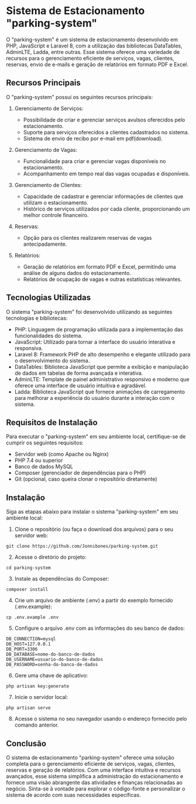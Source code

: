 # Sistema de Estacionamento "parking-system"

O "parking-system" é um sistema de estacionamento desenvolvido em PHP, JavaScript e Laravel 8, com a utilização das bibliotecas DataTables, AdminLTE, Ladda, entre outras. Esse sistema oferece uma variedade de recursos para o gerenciamento eficiente de serviços, vagas, clientes, reservas, envio de e-mails e geração de relatórios em formato PDF e Excel.

## Recursos Principais

O "parking-system" possui os seguintes recursos principais:

1. Gerenciamento de Serviços:
   - Possibilidade de criar e gerenciar serviços avulsos oferecidos pelo estacionamento.
   - Suporte para serviços oferecidos a clientes cadastrados no sistema.
   - Sistema de envio de recibo por e-mail em pdf(download).
   
2. Gerenciamento de Vagas:
   - Funcionalidade para criar e gerenciar vagas disponíveis no estacionamento.
   - Acompanhamento em tempo real das vagas ocupadas e disponíveis.
   
3. Gerenciamento de Clientes:
   - Capacidade de cadastrar e gerenciar informações de clientes que utilizam o estacionamento.
   - Histórico de serviços utilizados por cada cliente, proporcionando um melhor controle financeiro.
   
4. Reservas:
   - Opção para os clientes realizarem reservas de vagas antecipadamente.
   
5. Relatórios:
   - Geração de relatórios em formato PDF e Excel, permitindo uma análise de alguns dados do estacionamento.
   - Relatórios de ocupação de vagas e outras estatísticas relevantes.
   
## Tecnologias Utilizadas

O sistema "parking-system" foi desenvolvido utilizando as seguintes tecnologias e bibliotecas:

- PHP: Linguagem de programação utilizada para a implementação das funcionalidades do sistema.
- JavaScript: Utilizado para tornar a interface do usuário interativa e responsiva.
- Laravel 8: Framework PHP de alto desempenho e elegante utilizado para o desenvolvimento do sistema.
- DataTables: Biblioteca JavaScript que permite a exibição e manipulação de dados em tabelas de forma avançada e interativa.
- AdminLTE: Template de painel administrativo responsivo e moderno que oferece uma interface de usuário intuitiva e agradável.
- Ladda: Biblioteca JavaScript que fornece animações de carregamento para melhorar a experiência do usuário durante a interação com o sistema.

## Requisitos de Instalação

Para executar o "parking-system" em seu ambiente local, certifique-se de cumprir os seguintes requisitos:

- Servidor web (como Apache ou Nginx)
- PHP 7.4 ou superior
- Banco de dados MySQL
- Composer (gerenciador de dependências para o PHP)
- Git (opcional, caso queira clonar o repositório diretamente)

## Instalação

Siga as etapas abaixo para instalar o sistema "parking-system" em seu ambiente local:

1. Clone o repositório (ou faça o download dos arquivos) para o seu servidor web:

```
git clone https://github.com/Jonnibones/parking-system.git
```

2. Acesse o diretório do projeto:

```
cd parking-system
```

3. Instale as dependências do Composer:

```
composer install
```

4. Crie um arquivo de ambiente (.env) a partir do exemplo fornecido (.env.example):

```
cp .env.example .env
```

5. Configure o arquivo .env com as informações do seu banco de dados:

```
DB_CONNECTION=mysql
DB_HOST=127.0.0.1
DB_PORT=3306
DB_DATABASE=nome-do-banco-de-dados
DB_USERNAME=usuario-do-banco-de-dados
DB_PASSWORD=senha-do-banco-de-dados
```

6. Gere uma chave de aplicativo:

```
php artisan key:generate
```

7. Inicie o servidor local:

```
php artisan serve
```

8. Acesse o sistema no seu navegador usando o endereço fornecido pelo comando anterior.

## Conclusão

O sistema de estacionamento "parking-system" oferece uma solução completa para o gerenciamento eficiente de serviços, vagas, clientes, reservas e geração de relatórios. Com uma interface intuitiva e recursos avançados, esse sistema simplifica a administração do estacionamento e fornece uma visão abrangente das atividades e finanças relacionadas ao negócio. Sinta-se à vontade para explorar o código-fonte e personalizar o sistema de acordo com suas necessidades específicas.